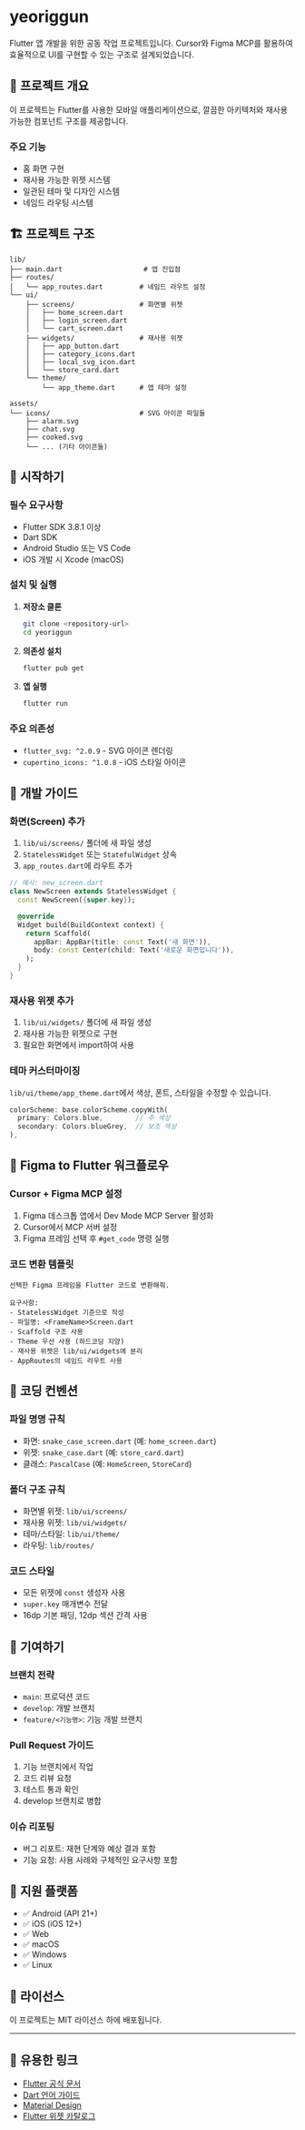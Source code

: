 # yeoriggun

Flutter 앱 개발을 위한 공동 작업 프로젝트입니다. Cursor와 Figma MCP를 활용하여 효율적으로 UI를 구현할 수 있는 구조로 설계되었습니다.

## 📱 프로젝트 개요

이 프로젝트는 Flutter를 사용한 모바일 애플리케이션으로, 깔끔한 아키텍처와 재사용 가능한 컴포넌트 구조를 제공합니다.

### 주요 기능
- 홈 화면 구현
- 재사용 가능한 위젯 시스템
- 일관된 테마 및 디자인 시스템
- 네임드 라우팅 시스템

## 🏗️ 프로젝트 구조

```
lib/
├── main.dart                    # 앱 진입점
├── routes/
│   └── app_routes.dart         # 네임드 라우트 설정
└── ui/
    ├── screens/                # 화면별 위젯
    │   ├── home_screen.dart
    │   ├── login_screen.dart
    │   └── cart_screen.dart
    ├── widgets/                # 재사용 위젯
    │   ├── app_button.dart
    │   ├── category_icons.dart
    │   ├── local_svg_icon.dart
    │   └── store_card.dart
    └── theme/
        └── app_theme.dart      # 앱 테마 설정

assets/
└── icons/                      # SVG 아이콘 파일들
    ├── alarm.svg
    ├── chat.svg
    ├── cooked.svg
    └── ... (기타 아이콘들)
```

## 🚀 시작하기

### 필수 요구사항
- Flutter SDK 3.8.1 이상
- Dart SDK
- Android Studio 또는 VS Code
- iOS 개발 시 Xcode (macOS)

### 설치 및 실행

1. **저장소 클론**
   ```bash
   git clone <repository-url>
   cd yeoriggun
   ```

2. **의존성 설치**
   ```bash
   flutter pub get
   ```

3. **앱 실행**
   ```bash
   flutter run
   ```

### 주요 의존성
- `flutter_svg: ^2.0.9` - SVG 아이콘 렌더링
- `cupertino_icons: ^1.0.8` - iOS 스타일 아이콘

## 🎨 개발 가이드

### 화면(Screen) 추가
1. `lib/ui/screens/` 폴더에 새 파일 생성
2. `StatelessWidget` 또는 `StatefulWidget` 상속
3. `app_routes.dart`에 라우트 추가

```dart
// 예시: new_screen.dart
class NewScreen extends StatelessWidget {
  const NewScreen({super.key});

  @override
  Widget build(BuildContext context) {
    return Scaffold(
      appBar: AppBar(title: const Text('새 화면')),
      body: const Center(child: Text('새로운 화면입니다')),
    );
  }
}
```

### 재사용 위젯 추가
1. `lib/ui/widgets/` 폴더에 새 파일 생성
2. 재사용 가능한 위젯으로 구현
3. 필요한 화면에서 import하여 사용

### 테마 커스터마이징
`lib/ui/theme/app_theme.dart`에서 색상, 폰트, 스타일을 수정할 수 있습니다.

```dart
colorScheme: base.colorScheme.copyWith(
  primary: Colors.blue,        // 주 색상
  secondary: Colors.blueGrey,  // 보조 색상
),
```

## 🔧 Figma to Flutter 워크플로우

### Cursor + Figma MCP 설정
1. Figma 데스크톱 앱에서 Dev Mode MCP Server 활성화
2. Cursor에서 MCP 서버 설정
3. Figma 프레임 선택 후 `#get_code` 명령 실행

### 코드 변환 템플릿
```
선택한 Figma 프레임을 Flutter 코드로 변환해줘.

요구사항:
- StatelessWidget 기준으로 작성
- 파일명: <FrameName>Screen.dart
- Scaffold 구조 사용
- Theme 우선 사용 (하드코딩 지양)
- 재사용 위젯은 lib/ui/widgets에 분리
- AppRoutes의 네임드 라우트 사용
```

## 📝 코딩 컨벤션

### 파일 명명 규칙
- 화면: `snake_case_screen.dart` (예: `home_screen.dart`)
- 위젯: `snake_case.dart` (예: `store_card.dart`)
- 클래스: `PascalCase` (예: `HomeScreen`, `StoreCard`)

### 폴더 구조 규칙
- 화면별 위젯: `lib/ui/screens/`
- 재사용 위젯: `lib/ui/widgets/`
- 테마/스타일: `lib/ui/theme/`
- 라우팅: `lib/routes/`

### 코드 스타일
- 모든 위젯에 `const` 생성자 사용
- `super.key` 매개변수 전달
- 16dp 기본 패딩, 12dp 섹션 간격 사용

## 🤝 기여하기

### 브랜치 전략
- `main`: 프로덕션 코드
- `develop`: 개발 브랜치
- `feature/<기능명>`: 기능 개발 브랜치

### Pull Request 가이드
1. 기능 브랜치에서 작업
2. 코드 리뷰 요청
3. 테스트 통과 확인
4. develop 브랜치로 병합

### 이슈 리포팅
- 버그 리포트: 재현 단계와 예상 결과 포함
- 기능 요청: 사용 사례와 구체적인 요구사항 포함

## 📱 지원 플랫폼

- ✅ Android (API 21+)
- ✅ iOS (iOS 12+)
- ✅ Web
- ✅ macOS
- ✅ Windows
- ✅ Linux

## 📄 라이선스

이 프로젝트는 MIT 라이선스 하에 배포됩니다.

---

## 🔗 유용한 링크

- [Flutter 공식 문서](https://flutter.dev/docs)
- [Dart 언어 가이드](https://dart.dev/guides)
- [Material Design](https://material.io/design)
- [Flutter 위젯 카탈로그](https://flutter.dev/docs/development/ui/widgets)

